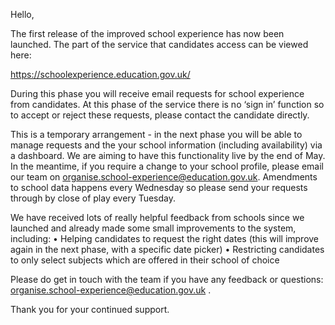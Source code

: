 Hello,

The first release of the improved school experience has now been launched.  The part of the service that candidates access can be viewed here: 

https://schoolexperience.education.gov.uk/

During this phase you will receive email requests for school experience from candidates.  At this phase of the service there is no ‘sign in’ function so to accept or reject these requests, please contact the candidate directly.

This is a temporary arrangement - in the next phase you will be able to manage requests and the your school information (including availability) via a dashboard.  We are aiming to have this functionality live by the end of May.  In the meantime, if you require a change to your school profile, please email our team on organise.school-experience@education.gov.uk.  Amendments to school data happens every Wednesday so please send your requests through by close of play every Tuesday.
 
We have received lots of really helpful feedback from schools since we launched and already made some small improvements to the system, including:
•	Helping candidates to request the right dates (this will improve again in the next phase, with a specific date picker)
•	Restricting candidates to only select subjects which are offered in their school of choice

Please do get in touch with the team if you have any feedback or questions: organise.school-experience@education.gov.uk . 

Thank you for your continued support.